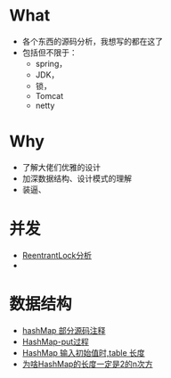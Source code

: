 # What

- 各个东西的源码分析，我想写的都在这了
- 包括但不限于：
  - spring，
  - JDK，
  - 锁，
  - Tomcat
  - netty

# Why

- 了解大佬们优雅的设计
- 加深数据结构、设计模式的理解
- 装逼、



# 并发

- [ReentrantLock分析](https://github.com/leosanqing/Java-Notes/blob/master/SourceCode/ReentrantLock/ReentrantLock.md)
- 

# 数据结构

- [hashMap 部分源码注释](<https://github.com/leosanqing/Java-Notes/blob/master/Struct/hashMapDemo/src/MyHashMap.java>)
- [HashMap-put过程](https://github.com/leosanqing/Java-Notes/blob/master/hashMap/HashMap%E5%88%86%E6%9E%90.md)
- [HashMap 输入初始值时,table 长度](https://github.com/leosanqing/Java-Notes/blob/master/hashMap/table%E9%95%BF%E5%BA%A6%E5%88%B0%E5%BA%95%E6%98%AF%E5%A4%9A%E5%B0%91.md)
- [为啥HashMap的长度一定是2的n次方](https://github.com/leosanqing/Java-Notes/blob/master/hashMap/%E4%B8%BA%E5%95%A5HashMap%E7%9A%84%E9%95%BF%E5%BA%A6%E4%B8%80%E5%AE%9A%E6%98%AF2%E7%9A%84n%E6%AC%A1%E6%96%B9.md)